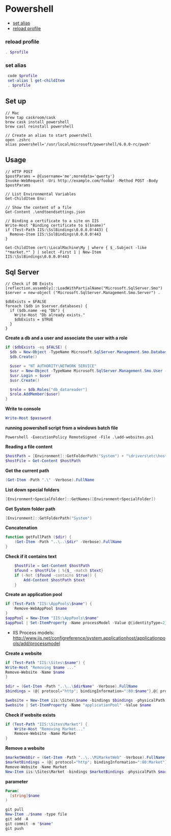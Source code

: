 # Powershell

* [set alias](#set-alias)
* [reload profile](#reload-profile)

### reload profile

```powershell
. $profile
```

### set alias

```powershell
 code $profile
 set-alias l get-childItem
 . $profile
```

## Set up

    // Mac
    brew tap caskroom/cask
    brew cask install powershell
    brew casl reinstall powershell
    
    // Create an alias to start powershell
    open .zshrc
    alias powershell='/usr/local/microsoft/powershell/6.0.0-rc/pwsh'


## Usage

    // HTTP POST
    $postParams = @{username='me';moredata='qwerty'}
    Invoke-WebRequest -Uri http://example.com/foobar -Method POST -Body $postParams
    
    // List Environmental Variables
    Get-ChildItem Env:

    // Show the content of a file
    Get-Content .\endtoendsettings.json

    // Binding a certificate to a site on IIS
    Write-Host "Binding certificate to $($name)"
    if (Test-Path IIS:\SslBindings\0.0.0.0!443) {
      Remove-Item IIS:\SslBindings\0.0.0.0!443
    }

    Get-ChildItem cert:\LocalMachine\My | where { $_.Subject -like "*market.*" } | select -First 1 | New-Item IIS:\SslBindings\0.0.0.0!443

## Sql Server

    // Check if DB Exists
    [reflection.assembly]::LoadWithPartialName("Microsoft.SqlServer.Smo")
    $server = new-object ("Microsoft.SqlServer.Management.Smo.Server") .

    $dbExists = $FALSE
    foreach ($db in $server.databases) {
      if ($db.name -eq "Db") {
        Write-Host "Db already exists."
        $dbExists = $TRUE
      }
    }


**Create a db and a user and associate the user with a role**
```powershell
if ($dbExists -eq $FALSE) {
  $db = New-Object -TypeName Microsoft.SqlServer.Management.Smo.Database -argumentlist $server, "Db"
  $db.Create()

  $user = "NT AUTHORITY\NETWORK SERVICE"
  $usr = New-Object -TypeName Microsoft.SqlServer.Management.Smo.User -argumentlist $db, $user
  $usr.Login = $user
  $usr.Create()

  $role = $db.Roles["db_datareader"]
  $role.AddMember($user)
}

```

**Write to console**
```powershell
Write-Host $password
```


**running powershell script from a windows batch file**
```
Powershell -ExecutionPolicy RemoteSigned -File .\add-websites.ps1
```

**Reading a file content**
```powershell
$hostPath = [Environment]::GetFolderPath("System") + "\drivers\etc\hosts"
$hostFile = Get-Content $hostPath
```

**Get the current path**
```powershell
(Get-Item -Path ".\" -Verbose).FullName
```

**List down special folders**
```powershell
[Environment+SpecialFolder]::GetNames([Environment+SpecialFolder])
```

**Get System folder path**
```powershell
[Environment]::GetFolderPath("System")
```

**Concatenation**
```powershell
function getFullPath ($dir) {
	(Get-Item -Path "..\..\$dir" -Verbose).FullName
}
```

**Check if it contains text**

```powershell
    $hostFile = Get-Content $hostPath
    $found = $hostFile | %{$_ -match $text}
    if (-Not ($found -contains $true)) {
        Add-Content $hostPath $text
    }
```

**Create an application pool**
```powershell
if (Test-Path "IIS:\AppPools\$name") {
    Remove-WebAppPool $name
}
$appPool = New-Item "IIS:\AppPools\$name"
$appPool | Set-ItemProperty -Name processModel -Value @{identityType=2}
```

* IIS Process models: http://www.iis.net/configreference/system.applicationhost/applicationpools/add/processmodel

**Create a website**
```powershell
if (Test-Path "IIS:\Sites\$name") {
Write-Host "Removing $name ..."
Remove-Website -Name $name
}
 
$dir = (Get-Item -Path "..\..\$dirName" -Verbose).FullName
$bindings = (@{ protocol="http"; bindingInformation=":80:$name"},@{ protocol="https"; bindingInformation=":443:$name"})

$website = New-Item iis:\Sites\$name -bindings $bindings -physicalPath $dir
$website | Set-ItemProperty -Name "applicationPool" -Value $name
```

**Check if website exists**
```powershell
if (Test-Path "IIS:\Sites\Market") {
	Write-Host "Removing Market..."
	Remove-Website -Name Market
}
```

**Remove a website**
```powershell
$marketWebDir = (Get-Item -Path "..\..\MiMarketWeb" -Verbose).FullName
$marketBindings = (@{ protocol="http"; bindingInformation=":80:Market"},@{ protocol="https"; bindingInformation=":443:Market"})
Remove-Website -Name Market
New-Item iis:\Sites\Market -bindings $marketBindings -physicalPath $marketWebDir
```

**parameter**

```powershell
Param(
  [string]$name
)

git pull
New-Item ./$name -type file
git add -A
git commit -m "$name"
git push
```
